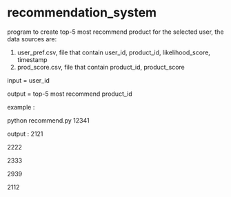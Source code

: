 # recommendation_system
program to create top-5 most recommend product for the selected user, the data sources are:

1. user_pref.csv, file that contain user_id, product_id, likelihood_score, timestamp
2. prod_score.csv, file that contain product_id, product_score


input = user_id

output = top-5 most recommend product_id

example : 

python recommend.py 12341

output :
2121

2222

2333

2939

2112
